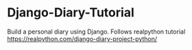 # Django-Diary-Tutorial
Build a personal diary using Django. Follows realpython tutorial https://realpython.com/django-diary-project-python/
